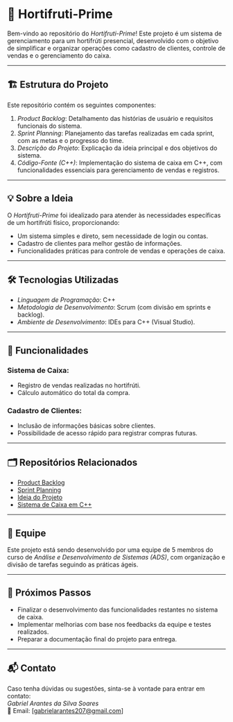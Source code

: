 # 🌱 Hortifruti-Prime  

Bem-vindo ao repositório do *Hortifruti-Prime*! Este projeto é um sistema de gerenciamento para um hortifrúti presencial, desenvolvido com o objetivo de simplificar e organizar operações como cadastro de clientes, controle de vendas e o gerenciamento do caixa.  

---

## 🏗 Estrutura do Projeto  

Este repositório contém os seguintes componentes:  
1. *Product Backlog*: Detalhamento das histórias de usuário e requisitos funcionais do sistema.  
2. *Sprint Planning*: Planejamento das tarefas realizadas em cada sprint, com as metas e o progresso do time.  
3. *Descrição do Projeto*: Explicação da ideia principal e dos objetivos do sistema.  
4. *Código-Fonte (C++)*: Implementação do sistema de caixa em C++, com funcionalidades essenciais para gerenciamento de vendas e registros.  

---

## 💡 Sobre a Ideia  

O *Hortifruti-Prime* foi idealizado para atender às necessidades específicas de um hortifrúti físico, proporcionando:  
- Um sistema simples e direto, sem necessidade de login ou contas.  
- Cadastro de clientes para melhor gestão de informações.  
- Funcionalidades práticas para controle de vendas e operações de caixa.  

---

## 🛠 Tecnologias Utilizadas  

- *Linguagem de Programação*: C++  
- *Metodologia de Desenvolvimento*: Scrum (com divisão em sprints e backlog).  
- *Ambiente de Desenvolvimento*: IDEs para C++ (Visual Studio).  

---

## 🚀 Funcionalidades  

### Sistema de Caixa:  
- Registro de vendas realizadas no hortifrúti.  
- Cálculo automático do total da compra.    

### Cadastro de Clientes:  
- Inclusão de informações básicas sobre clientes.  
- Possibilidade de acesso rápido para registrar compras futuras.  

---

## 🗂 Repositórios Relacionados  

- [Product Backlog](https://github.com/GabrielSoarex/Hortifruti-Prime/blob/main/Product%20Backlog)  
- [Sprint Planning](https://github.com/GabrielSoarex/Hortifruti-Prime/blob/main/Sprint%20Planning)  
- [Ideia do Projeto](https://github.com/GabrielSoarex/Hortifruti-Prime/blob/main/Projeto)  
- [Sistema de Caixa em C++](https://github.com/GabrielSoarex/Hortifruti-Prime/blob/main/C%C3%B3digo-Caixa)  

---

## 🌟 Equipe  

Este projeto está sendo desenvolvido por uma equipe de 5 membros do curso de *Análise e Desenvolvimento de Sistemas (ADS)*, com organização e divisão de tarefas seguindo as práticas ágeis.  

---

## 📌 Próximos Passos  

- Finalizar o desenvolvimento das funcionalidades restantes no sistema de caixa.  
- Implementar melhorias com base nos feedbacks da equipe e testes realizados.  
- Preparar a documentação final do projeto para entrega.  

---

## 📬 Contato  

Caso tenha dúvidas ou sugestões, sinta-se à vontade para entrar em contato:  
*Gabriel Arantes da Silva Soares*  
📧 Email: [gabrielarantes207@gmail.com] 
